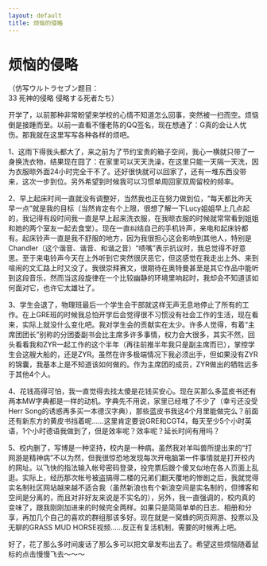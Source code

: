 ```yaml
---
layout: default
title: 烦恼的侵略
---
```

# 烦恼的侵略
（仿写ウルトラセブン题目：<br/>
33 死神的侵略 侵略する死者たち）

开学了，以前那种非常盼望来学校的心情不知道怎么回事，突然被一扫而空。烦恼倒是接踵而至。以前一直看不懂老陈的QQ签名，现在想通了：G真的会让人忧伤。那我就在这里写写各种各样的烦吧。

1、这雨下得我头都大了，来之前为了节约宝贵的箱子空间，我心一横就只带了一身换洗衣物，结果现在囧了：在家里可以天天洗澡，在这里只能一天隔一天洗，因为衣服晾外面24小时完全干不了。还好很快就可以回家了，还有一堆东西没带来，这次一步到位。另外希望到时候我可以习惯单周回家双周留校的频率。

2、早上起床时间一直就没有调整好，当然我也正在努力做到位，“每天都比昨天早一点”就是我的目标（当然肯定有个上限，很想了解一下Lucy姐姐早上几点起的，我记得有段时间我一直是早上起来洗衣服，在我晾衣服的时候就常常看到姐姐和她的两个室友一起去食堂）。现在一直纠结自己的手机铃声，来电和起床铃都有。起床铃声一直是我不舒服的地方，因为我很担心这会影响到其他人，特别是Chandler（这个谐音、谐音、和谐之音）“啧嘴”表示抗议时，我总觉得不好意思。至于来电铃声今天在上外听到它突然很厌恶它，但这感觉在我走出上外、来到喧闹的文汇路上时又没了。我很崇拜赛文，很期待在奥特曼甚至是其它作品中能听到这段音乐，然而当这段旋律在一个比较幽静的环境里响起时，我却会不知道该如何面对它，也许它太雄壮了。

3、学生会退了，物理班最后一个学生会干部就这样无声无息地停止了所有的工作。在上GRE班的时候我总怕开学后会觉得很不习惯没有社会工作的生活，现在看来，实际上就没什么变化吧。我对学生会的贡献实在太少。许多人觉得，有着“主席团团长”别称的分团委副书会比主席多许多事情，权力会大很多，其实不然，回头看看我和ZYR一起工作的这个半年（再往前推半年我只是副主席而已），掌控学生会这艘大船的，还是ZYR。虽然在许多极端情况下我必须出手，但如果没有ZYR的锦囊，我基本上是不知道该如何做的。作为主席团的成员，ZYR做出的牺牲远多于其他4个人。

4、花钱高得可怕，我一直觉得去找太傻是花钱买安心。现在买那么多蓝皮书还有两本MW字典都是一样的动机。字典先不用说，家里已经堆了不少了（幸亏还没受Herr Song的诱惑再多买一本德汉字典），那些蓝皮书我这4个月里能做完么？前面还有新东方的黄皮书挡着呢……这里肯定要说GRE和CGT4，每天至少5个小时英语，1个小时德语我做到了，但是效率呢？效率呢？延长时间有用吗？

5、校内删了，写博是一种坚持，校内是一种病。虽然我对羊叫兽所提出来的“打网游是精神病”不以为然，但我很惊恐地发现每次开电脑第一件事情就是打开校内的网址。以飞快的指法输入帐号密码登录，投完票后跟个傻叉似地在各人页面上乱逛。实际上，经历那次帐号被盗搞得二楼的兄弟们翻天覆地的惨剧之后，我就觉得实名制社区网站越来越不适合我（虽然新浪也有个新浪空间是实名制的，但博客和空间是分离的，而且对非好友来说是不实名的），另外，我一直强调的，校内真的变味了，跟我刚刚加进来的时候完全两样。如果只是简简单单的日志、相册和分享，再加几个自己的喜欢的群组那该多好。现在就是一窝蜂的网页网游、投票以及无聊的GRASS MUD HORSE视频……反正有复活机制，需要的时候再上吧。

好了，花了那么多时间废话了那么多可以把文章发布出去了。希望这些烦恼随着鼠标的点击慢慢飞去～～～
